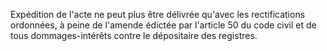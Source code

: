   
Expédition de l'acte ne peut plus être délivrée qu'avec les rectifications ordonnées, à peine de l'amende édictée par l'article 50 du code civil et de tous dommages-intérêts contre le dépositaire des registres.  

  

